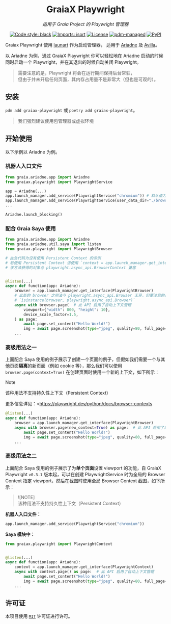 <div align="center">

# GraiaX Playwright

*适用于 Graia Project 的 Playwright 管理器*

[![Code style: black](https://img.shields.io/badge/code%20style-black-000000.svg)](https://github.com/psf/black)
[![Imports: isort](https://img.shields.io/badge/%20imports-isort-%231674b1?style=flat&labelColor=ef8336)](https://pycqa.github.io/isort/)
[![License](https://img.shields.io/github/license/GraiaCommunity/graiax-playwright)](https://github.com/GraiaCommunity/graiax-playwright/blob/master/LICENSE)
[![pdm-managed](https://img.shields.io/badge/pdm-managed-blueviolet)](https://pdm.fming.dev)
[![PyPI](https://img.shields.io/pypi/v/graiax-playwright)](https://img.shields.io/pypi/v/graiax-playwright)

</div>

Graiax Playwright 使用 [launart](https://github.com/GraiaProject/launart) 作为启动管理器，
适用于 [Ariadne](https://github.com/GraiaProject/Ariadne) 及 [Avilla](https://github.com/GraiaProject/Avilla)。

以 Ariadne 为例，通过 GraiaX Playwright 你可以轻松地在 Ariadne 启动的时候同时启动一个
Playwright，并在其退出的时候自动关闭 Playwright。

> 需要注意的是，Playwright 将会在运行期间保持后台常驻，  
> 但由于并未开启任何页面，其内存占用量不是非常大（但也是可观的）。

## 安装

`pdm add graiax-playwright` 或 `poetry add graiax-playwright`。

> 我们强烈建议使用包管理器或虚拟环境

## 开始使用

以下示例以 Ariadne 为例。

### 机器人入口文件

```python
from graia.ariadne.app import Ariadne
from graiax.playwright import PlaywrightService

app = Ariadne(...)
app.launch_manager.add_service(PlaywrightService("chromium")) # 默认值为 chromium
app.launch_manager.add_service(PlaywrightService(user_data_dir="./browser_data"))  # 与上一行二选一，使用 Persistent Context
...

Ariadne.launch_blocking()
```

### 配合 Graia Saya 使用

```python
from graia.ariadne.app import Ariadne
from graia.ariadne.util.saya import listen
from graiax.playwright import PlaywrightBrowser

# 此处代码为没有使用 Persistent Context 的示例
# 若使用 Persistent Context 请使用 `context = app.launch_manager.get_interface(PlaywrightContext)`
# 该方法获得的对象与 playwright.async_api.BrowserContext 兼容


@listen(...)
async def function(app: Ariadne):
    browser = app.launch_manager.get_interface(PlaywrightBrowser)
    # 此处的 browser 之用法与 playwright.async_api.Browser 无异，但要注意的是下方代码的返回值为 False。
    # `isinstance(browser, playwright.async_api.Browser)`
    async with browser.page(  # 此 API 启用了自动上下文管理
        viewport={"width": 800, "height": 10},
        device_scale_factor=1.5,
    ) as page:
        await page.set_content("Hello World!")
        img = await page.screenshot(type="jpeg", quality=80, full_page=True, scale="device")
    ...
```

### 高级用法之一

上面配合 Saya 使用的例子展示了创建一个页面的例子，但假如我们需要一个与其他页面**隔离**的新页面（例如 cookie
等），那么我们可以使用 `browser.page(context=True)` 在创建页面时使用一个新的上下文，如下所示：

> [!NOTE]  
> 该种用法不支持持久性上下文（Persistent Context）
>
> 更多信息详见：<https://playwright.dev/python/docs/browser-contexts

```python
@listen(...)
async def function(app: Ariadne):
    browser = app.launch_manager.get_interface(PlaywrightBrowser)
    async with browser.page(new_context=True) as page:  # 此 API 启用了自动上下文管理
        await page.set_content("Hello World!")
        img = await page.screenshot(type="jpeg", quality=80, full_page=True, scale="device")
    ...
```

### 高级用法之二

上面配合 Saya 使用的例子展示了为**单个页面**设置 viewport 的功能，自 GraiaX Playwright `v0.3.1`
版本起，可以在创建 PlaywrightService 时为全局的 Browser Context 指定 viewport，然后在截图时使用全局
Browser Context 截图，如下所示：

> ![NOTE]  
> 该种用法不支持持久性上下文（Persistent Context）

**机器人入口文件：**

```python
app.launch_manager.add_service(PlaywrightService("chromium"))
```

**Saya 模块中：**

```python
from graiax.playwright import PlaywrightContext


@listen(...)
async def function(app: Ariadne):
    context = app.launch_manager.get_interface(PlaywrightContext)
    async with context.page() as page:  # 此 API 启用了自动上下文管理
        await page.set_content("Hello World!")
        img = await page.screenshot(type="jpeg", quality=80, full_page=True, scale="device")
    ...
```

## 许可证

本项目使用 [`MIT`](./LICENSE) 许可证进行许可。
